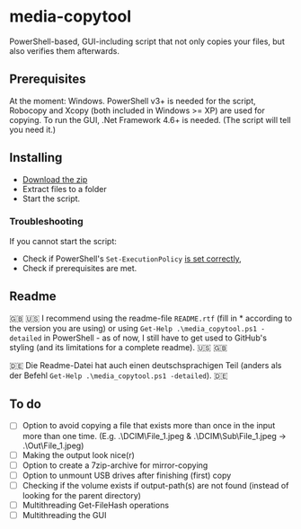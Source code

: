 # media-copytool
PowerShell-based, GUI-including script that not only copies your files, but also verifies them afterwards.

## Prerequisites
At the moment: Windows. PowerShell v3+ is needed for the script, Robocopy and Xcopy (both included in Windows >= XP) are used for copying.
To run the GUI, .Net Framework 4.6+ is needed. (The script will tell you need it.)

## Installing
* [Download the zip](https://github.com/flolilo/media-copytool/archive/master.zip)
* Extract files to a folder
* Start the script.

### Troubleshooting
If you cannot start the script:
* Check if PowerShell's `Set-ExecutionPolicy` [is set correctly](https://superuser.com/a/106363/703240),
* Check if prerequisites are met.

## Readme
:uk: :us: I recommend using the readme-file `README.rtf` (fill in * according to the version you are using) or using `Get-Help .\media_copytool.ps1 -detailed` in PowerShell - as of now, I still have to get used to GitHub's styling (and its limitations for a complete readme). :us: :uk:

:de: Die Readme-Datei hat auch einen deutschsprachigen Teil (anders als der Befehl `Get-Help .\media_copytool.ps1 -detailed`). :de:

## To do
- [ ] Option to avoid copying a file that exists more than once in the input more than one time. (E.g. .\DCIM\File_1.jpeg & .\DCIM\Sub\File_1.jpeg -> .\Out\File_1.jpeg)
- [ ] Making the output look nice(r)
- [ ] Option to create a 7zip-archive for mirror-copying
- [ ] Option to unmount USB drives after finishing (first) copy
- [ ] Checking if the volume exists if output-path(s) are not found (instead of looking for the parent directory)
- [ ] Multithreading Get-FileHash operations
- [ ] Multithreading the GUI